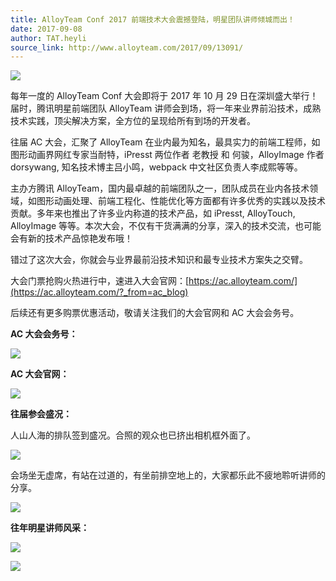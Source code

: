 ```yaml
---
title: AlloyTeam Conf 2017 前端技术大会震撼登陆，明星团队讲师倾城而出！
date: 2017-09-08
author: TAT.heyli
source_link: http://www.alloyteam.com/2017/09/13091/
---
```


<!-- {% raw %} - for jekyll -->

![](http://www.alloyteam.com/wp-content/uploads/2017/09/banner.jpg)

每年一度的 AlloyTeam Conf 大会即将于 2017 年 10 月 29 日在深圳盛大举行！届时，腾讯明星前端团队 AlloyTeam 讲师会到场，将一年来业界前沿技术，成熟技术实践，顶尖解决方案，全方位的呈现给所有到场的开发者。

往届 AC 大会，汇聚了 AlloyTeam 在业内最为知名，最具实力的前端工程师，如图形动画界网红专家当耐特，iPresst 两位作者 老教授 和 何骏，AlloyImage 作者 dorsywang, 知名技术博主吕小鸣，webpack 中文社区负责人李成熙等等。

主办方腾讯 AlloyTeam，国内最卓越的前端团队之一，团队成员在业内各技术领域，如图形动画处理、前端工程化、性能优化等方面都有许多优秀的实践以及技术贡献。多年来也推出了许多业内称道的技术产品，如 iPresst, AlloyTouch, AlloyImage 等等。本次大会，不仅有干货满满的分享，深入的技术交流，也可能会有新的技术产品惊艳发布哦！

错过了这次大会，你就会与业界最前沿技术知识和最专业技术方案失之交臂。

大会门票抢购火热进行中，速进入大会官网：[https://ac.alloyteam.com/](https://ac.alloyteam.com/?_from=ac_blog)

后续还有更多购票优惠活动，敬请关注我们的大会官网和 AC 大会会务号。

**AC 大会会务号：**

![](http://www.alloyteam.com/wp-content/uploads/2017/09/AC大会会务号.jpg)

**AC 大会官网：**

![](http://www.alloyteam.com/wp-content/uploads/2017/09/ac_blog.png)

**往届参会盛况：**

人山人海的排队签到盛况。合照的观众也已挤出相机框外面了。

![](http://www.alloyteam.com/wp-content/uploads/2017/09/2.jpg)

会场坐无虚席，有站在过道的，有坐前排空地上的，大家都乐此不疲地聆听讲师的分享。

![](http://www.alloyteam.com/wp-content/uploads/2017/09/3.jpg)

**往年明星讲师风采：**

![](http://www.alloyteam.com/wp-content/uploads/2017/09/4.png)

![](http://www.alloyteam.com/wp-content/uploads/2017/09/5.png)

<!-- {% endraw %} - for jekyll -->